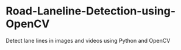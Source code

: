 # Road-Laneline-Detection-using-OpenCV
Detect lane lines in images and videos using Python and OpenCV
